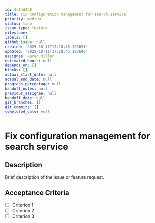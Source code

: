 ```yaml
---
id: 3c14d4a8
title: Fix configuration management for search service
priority: medium
status: todo
issue_type: feature
milestone: ''
labels: []
github_issue: null
created: '2025-10-11T17:18:45.193691'
updated: '2025-10-11T17:18:45.193696'
assignee: karen.miller
estimated_hours: null
depends_on: []
blocks: []
actual_start_date: null
actual_end_date: null
progress_percentage: null
handoff_notes: null
previous_assignee: null
handoff_date: null
git_branches: []
git_commits: []
completed_date: null
---
```


# Fix configuration management for search service

## Description

Brief description of the issue or feature request.

## Acceptance Criteria

- [ ] Criterion 1
- [ ] Criterion 2
- [ ] Criterion 3